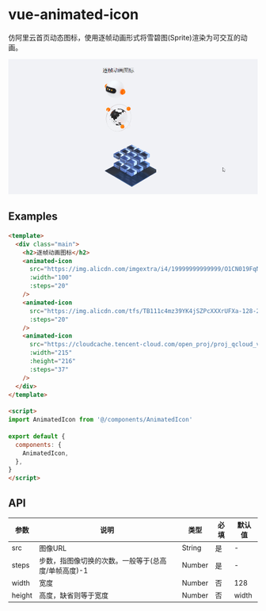 # vue-animated-icon 

仿阿里云首页动态图标，使用逐帧动画形式将雪碧图(Sprite)渲染为可交互的动画。

![](doc\img\qEL0fQQPW0.gif)

## Examples

```html
<template>
  <div class="main">
    <h2>逐帧动画图标</h2>
    <animated-icon
      src="https://img.alicdn.com/imgextra/i4/19999999999999/O1CN019FqNuv2NjaswQicY2_!!19999999999999-2-tps.png"
      :width="100"
      :steps="20"
    />
    <animated-icon
      src="https://img.alicdn.com/tfs/TB111c4mz39YK4jSZPcXXXrUFXa-128-2688.png"
      :steps="20"
    />
    <animated-icon
      src="https://cloudcache.tencent-cloud.com/open_proj/proj_qcloud_v2/tea-portal-material-portal/images/ani-spriteeef.png"
      :width="215"
      :height="216"
      :steps="37"
    />
  </div>
</template>

<script>
import AnimatedIcon from '@/components/AnimatedIcon'

export default {
  components: {
    AnimatedIcon,
  },
}
</script>
```

## API

| 参数  | 说明  | 类型 | 必填 | 默认值
|  ----  | ----  | ----| ----| ---- | 
|  src | 图像URL | String | 是 | - |
|  steps | 步数，指图像切换的次数。一般等于(总高度/单帧高度)-1 | Number | 是| -
|  width | 宽度 | Number | 否 |  128
|  height | 高度，缺省则等于宽度 | Number | 否 | width